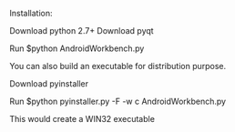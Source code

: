 Installation:

  Download python 2.7+
  Download pyqt

  Run $python AndroidWorkbench.py


  You can also build an executable for distribution purpose. 

  Download pyinstaller
  

  Run $python pyinstaller.py -F -w c AndroidWorkbench.py

   
  This would create a WIN32 executable 
  
